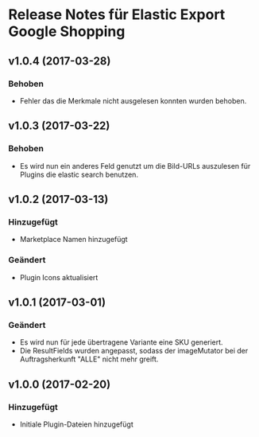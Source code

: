# Release Notes für Elastic Export Google Shopping

## v1.0.4 (2017-03-28)

### Behoben
- Fehler das die Merkmale nicht ausgelesen konnten wurden behoben.

## v1.0.3 (2017-03-22)

### Behoben
- Es wird nun ein anderes Feld genutzt um die Bild-URLs auszulesen für Plugins die elastic search benutzen.

## v1.0.2 (2017-03-13)

### Hinzugefügt
- Marketplace Namen hinzugefügt

### Geändert
- Plugin Icons aktualisiert

## v1.0.1 (2017-03-01)

### Geändert
- Es wird nun für jede übertragene Variante eine SKU generiert.
- Die ResultFields wurden angepasst, sodass der imageMutator bei der Auftragsherkunft "ALLE" nicht mehr greift.

## v1.0.0 (2017-02-20)

### Hinzugefügt
- Initiale Plugin-Dateien hinzugefügt